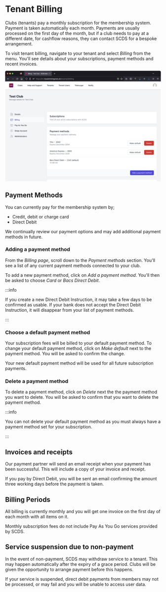 # Tenant Billing

Clubs (tenants) pay a monthly subscription for the membership system. Payment is taken automatically each month. Payments are usually processed on the first day of the month, but if a club needs to pay at a different date, for cashflow reasons, they can contact SCDS for a bespoke arrangement.

To visit tenant billing, navigate to your tenant and select *Billing* from the menu. You'll see details about your subscriptions, payment methods and recent invoices.

![The tenant billing page](billing-page.png)

## Payment Methods

You can currently pay for the membership system by;

- Credit, debit or charge card
- Direct Debit

We continually review our payment options and may add additional payment methods in future.

### Adding a payment method

From the *Billing page*, scroll down to the *Payment methods* section. You'll see a list of any current payment methods connected to your club.

To add a new payment method, click on *Add a payment method*. You'll then be asked to choose *Card* or *Bacs Direct Debit*.

:::info

If you create a new Direct Debit Instruction, it may take a few days to be confirmed as usable. If your bank does not accept the Direct Debit Instruction, it will disappear from your list of payment methods.

:::

### Choose a default payment method

Your subscription fees will be billed to your default payment method. To change your default payment method, click on *Make default* next to the payment method. You will be asked to confirm the change.

Your new default payment method will be used for all future subscription payments.

### Delete a payment method

To delete a payment method, click on *Delete* next the the payment method you want to delete. You will be asked to confirm that you want to delete the payment method.

:::info

You can not delete your default payment method as you must always have a payment method set for your subscription.

:::

## Invoices and receipts

Our payment partner will send an email receipt when your payment has been successful. This will include a copy of your invoice and receipt.

If you pay by Direct Debit, you will be sent an email confirming the amount three working days before the payment is taken.

## Billing Periods

All billing is currently monthly and you will get one invoice on the first day of each month with all items on it.

Monthly subscription fees do not include Pay As You Go services provided by SCDS.

## Service suspension due to non-payment

In the event of non-payment, SCDS may withdraw service to a tenant. This may happen automatically after the expiry of a grace period. Clubs will be given the opportunity to arrange payment before this happens.

If your service is suspended, direct debit payments from members may not be processed, or may fail and you will be unable to access user data.